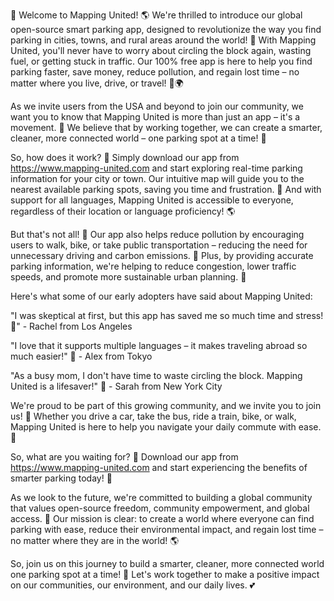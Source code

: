 🎉 Welcome to Mapping United! 🌎 We're thrilled to introduce our global open-source smart parking app, designed to revolutionize the way you find parking in cities, towns, and rural areas around the world! 🌟 With Mapping United, you'll never have to worry about circling the block again, wasting fuel, or getting stuck in traffic. Our 100% free app is here to help you find parking faster, save money, reduce pollution, and regain lost time – no matter where you live, drive, or travel! 🚗🌍

As we invite users from the USA and beyond to join our community, we want you to know that Mapping United is more than just an app – it's a movement. 💪 We believe that by working together, we can create a smarter, cleaner, more connected world – one parking spot at a time! 🌟

So, how does it work? 🤔 Simply download our app from https://www.mapping-united.com and start exploring real-time parking information for your city or town. Our intuitive map will guide you to the nearest available parking spots, saving you time and frustration. 💨 And with support for all languages, Mapping United is accessible to everyone, regardless of their location or language proficiency! 🌎

But that's not all! 🤯 Our app also helps reduce pollution by encouraging users to walk, bike, or take public transportation – reducing the need for unnecessary driving and carbon emissions. 🌟 Plus, by providing accurate parking information, we're helping to reduce congestion, lower traffic speeds, and promote more sustainable urban planning. 🚗

Here's what some of our early adopters have said about Mapping United:

"I was skeptical at first, but this app has saved me so much time and stress! 🙌" - Rachel from Los Angeles

"I love that it supports multiple languages – it makes traveling abroad so much easier!" 👀 - Alex from Tokyo

"As a busy mom, I don't have time to waste circling the block. Mapping United is a lifesaver!" 💪 - Sarah from New York City

We're proud to be part of this growing community, and we invite you to join us! 🎉 Whether you drive a car, take the bus, ride a train, bike, or walk, Mapping United is here to help you navigate your daily commute with ease. 🌈

So, what are you waiting for? 🤔 Download our app from https://www.mapping-united.com and start experiencing the benefits of smarter parking today! 📱

As we look to the future, we're committed to building a global community that values open-source freedom, community empowerment, and global access. 💪 Our mission is clear: to create a world where everyone can find parking with ease, reduce their environmental impact, and regain lost time – no matter where they are in the world! 🌎

So, join us on this journey to build a smarter, cleaner, more connected world one parking spot at a time! 🚀 Let's work together to make a positive impact on our communities, our environment, and our daily lives. 💕